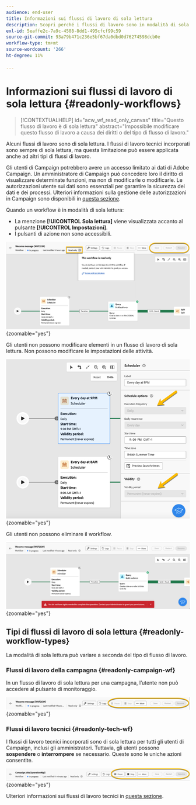 ```yaml
---
audience: end-user
title: Informazioni sui flussi di lavoro di sola lettura
description: Scopri perché i flussi di lavoro sono in modalità di sola lettura
exl-id: 5eaffe2c-7a9c-4508-8dd1-495cfcf99c59
source-git-commit: 93a79b471c236e5bf67da0dbd0d76274598dcb0e
workflow-type: tm+mt
source-wordcount: '266'
ht-degree: 11%

---
```


# Informazioni sui flussi di lavoro di sola lettura {#readonly-workflows}

>[!CONTEXTUALHELP]
>id="acw_wf_read_only_canvas"
>title="Questo flusso di lavoro è di sola lettura"
>abstract="Impossibile modificare questo flusso di lavoro a causa dei diritti o del tipo di flusso di lavoro."

Alcuni flussi di lavoro sono di sola lettura. I flussi di lavoro tecnici incorporati sono sempre di sola lettura, ma questa limitazione può essere applicata anche ad altri tipi di flussi di lavoro.

Gli utenti di Campaign potrebbero avere un accesso limitato ai dati di Adobe Campaign. Un amministratore di Campaign può concedere loro il diritto di visualizzare determinate funzioni, ma non di modificarle o modificarle. Le autorizzazioni utente sui dati sono essenziali per garantire la sicurezza dei dati e dei processi. Ulteriori informazioni sulla gestione delle autorizzazioni in Campaign sono disponibili in [questa sezione](../get-started/permissions.md).

Quando un workflow è in modalità di sola lettura:

* La menzione **[!UICONTROL Sola lettura]** viene visualizzata accanto al pulsante **[!UICONTROL Impostazioni]**.
* I pulsanti di azione non sono accessibili.

![Interfaccia del flusso di lavoro di sola lettura con il pulsante delle impostazioni e i pulsanti di azione disattivati.](assets/readonly-workflow.png){zoomable="yes"}

Gli utenti non possono modificare elementi in un flusso di lavoro di sola lettura. Non possono modificare le impostazioni delle attività.

![Interfaccia dell&#39;utilità di pianificazione in modalità di sola lettura, con opzioni di impostazioni disabilitate.](assets/scheduler-readonly.png){zoomable="yes"}

Gli utenti non possono eliminare il workflow.

![Interfaccia con diritti limitati per l&#39;eliminazione dei flussi di lavoro.](assets/readonly-rights.png){zoomable="yes"}

## Tipi di flussi di lavoro di sola lettura {#readonly-workflow-types}

La modalità di sola lettura può variare a seconda del tipo di flusso di lavoro.

### Flussi di lavoro della campagna {#readonly-campaign-wf}

In un flusso di lavoro di sola lettura per una campagna, l’utente non può accedere al pulsante di monitoraggio.

![Interfaccia del flusso di lavoro di Campaign in modalità di sola lettura, con le opzioni di monitoraggio disattivate.](assets/readonly-campaign-workflow.png){zoomable="yes"}

### Flussi di lavoro tecnici {#readonly-tech-wf}

I flussi di lavoro tecnici incorporati sono di sola lettura per tutti gli utenti di Campaign, inclusi gli amministratori. Tuttavia, gli utenti possono **sospendere** o **interrompere** se necessario. Queste sono le uniche azioni consentite.

![Interfaccia del flusso di lavoro tecnico in modalità di sola lettura, con le opzioni per sospendere o arrestare i flussi di lavoro.](assets/readonly-technical-workflow.png){zoomable="yes"}

Ulteriori informazioni sui flussi di lavoro tecnici in [questa sezione](https://experienceleague.adobe.com/it/docs/campaign/automation/workflows/introduction/wf-type/technical-workflows).